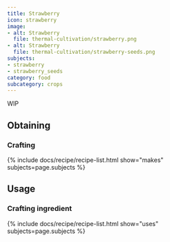 ```yaml
---
title: Strawberry
icon: strawberry
image:
- alt: Strawberry
  file: thermal-cultivation/strawberry.png
- alt: Strawberry
  file: thermal-cultivation/strawberry-seeds.png
subjects: 
- strawberry
- strawberry_seeds
category: food
subcategory: crops
---
```


WIP

Obtaining
---------

### Crafting
{% include docs/recipe/recipe-list.html show="makes" subjects=page.subjects %}

Usage
-----

### Crafting ingredient
{% include docs/recipe/recipe-list.html show="uses" subjects=page.subjects %}